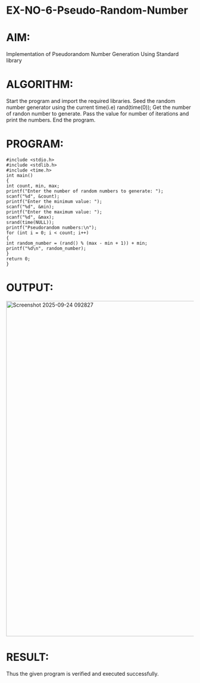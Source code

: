 # EX-NO-6-Pseudo-Random-Number

# AIM: 
Implementation of Pseudorandom Number Generation Using Standard library

# ALGORITHM:
Start the program and import the required libraries.
Seed the random number generator using the current time(i.e) rand(time(0));
Get the number of randon number to generate.
Pass the value for number of iterations and print the numbers.
End the program.

# PROGRAM:
```
#include <stdio.h>
#include <stdlib.h>
#include <time.h>
int main()
{
int count, min, max;
printf("Enter the number of random numbers to generate: ");
scanf("%d", &count);
printf("Enter the minimum value: ");
scanf("%d", &min);
printf("Enter the maximum value: ");
scanf("%d", &max);
srand(time(NULL));
printf("Pseudorandom numbers:\n");
for (int i = 0; i < count; i++)
{ 
int random_number = (rand() % (max - min + 1)) + min;
printf("%d\n", random_number);
}
return 0;
}
```
# OUTPUT:
<img width="1633" height="901" alt="Screenshot 2025-09-24 092827" src="https://github.com/user-attachments/assets/dc853323-5363-4fa0-9970-39820fe86da7" />

# RESULT:
Thus the given program is verified and executed successfully.

